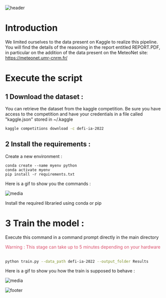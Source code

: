![header](https://capsule-render.vercel.app/api?type=waving&color=9999FF&height=300&section=header&text=🌦🌡Team%20%2B1%20for%20the%20win📈🌞&fontSize=50&animation=twinkling&fontAlignY=38&desc=by%20Dorian%20VOYDIE,%20Thomas%20FRAMERY,%20Yoann%20MAAREK&descAlignY=51&descAlign=62&fontColor=FFFFFF)

# Introduction

We limited ourselves to the data present on Kaggle to realize this pipeline. You will find the details of the reasoning in the report entitled REPORT.PDF, in particular on the addition of the data present on the MeteoNet site: https://meteonet.umr-cnrm.fr/

# Execute the script

## 1 Download the dataset :

You can retrieve the dataset from the kaggle competition. Be sure you have access to the competition and have your credentials in a file called "kaggle.json" stored in ~/.kaggle

```Bash
kaggle competitions download -c defi-ia-2022
```

## 2 Install the requirements :

Create a new environment :

```conda
conda create --name myenv python
conda activate myenv
pip install -r requirements.txt
```

Here is a gif to show you the commands :

![media](Media/Installation.gif)

Install the required libraried using conda or pip

# 3 Train the model :

Execute this command in a command prompt directly in the main directory

<div style="color:#db516d">Warning : This stage can take up to 5 minutes depending on your hardware</div>
<br>

```Bash
python train.py --data_path defi-ia-2022 --output_folder Results
```

Here is a gif to show you how the train is supposed to behave :

![media](Media/Training.gif)

![footer](https://capsule-render.vercel.app/api?type=waving&color=9999FF&height=150&section=footer&fontSize=50)
